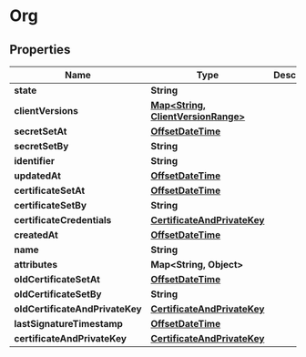 
# Org

## Properties
Name | Type | Description | Notes
------------ | ------------- | ------------- | -------------
**state** | **String** |  |  [optional]
**clientVersions** | [**Map&lt;String, ClientVersionRange&gt;**](ClientVersionRange.md) |  |  [optional]
**secretSetAt** | [**OffsetDateTime**](OffsetDateTime.md) |  |  [optional]
**secretSetBy** | **String** |  |  [optional]
**identifier** | **String** |  |  [optional]
**updatedAt** | [**OffsetDateTime**](OffsetDateTime.md) |  |  [optional]
**certificateSetAt** | [**OffsetDateTime**](OffsetDateTime.md) |  |  [optional]
**certificateSetBy** | **String** |  |  [optional]
**certificateCredentials** | [**CertificateAndPrivateKey**](CertificateAndPrivateKey.md) |  |  [optional]
**createdAt** | [**OffsetDateTime**](OffsetDateTime.md) |  |  [optional]
**name** | **String** |  |  [optional]
**attributes** | **Map&lt;String, Object&gt;** |  |  [optional]
**oldCertificateSetAt** | [**OffsetDateTime**](OffsetDateTime.md) |  |  [optional]
**oldCertificateSetBy** | **String** |  |  [optional]
**oldCertificateAndPrivateKey** | [**CertificateAndPrivateKey**](CertificateAndPrivateKey.md) |  |  [optional]
**lastSignatureTimestamp** | [**OffsetDateTime**](OffsetDateTime.md) |  |  [optional]
**certificateAndPrivateKey** | [**CertificateAndPrivateKey**](CertificateAndPrivateKey.md) |  |  [optional]



